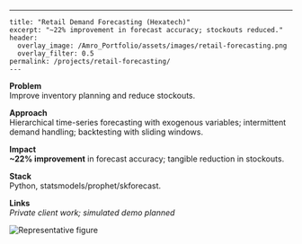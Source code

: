 ---
    title: "Retail Demand Forecasting (Hexatech)"
    excerpt: "~22% improvement in forecast accuracy; stockouts reduced."
    header:
      overlay_image: /Amro_Portfolio/assets/images/retail-forecasting.png
      overlay_filter: 0.5
    permalink: /projects/retail-forecasting/
    ---


**Problem**  
Improve inventory planning and reduce stockouts.

**Approach**  
Hierarchical time-series forecasting with exogenous variables; intermittent demand handling; backtesting with sliding windows.

**Impact**  
**~22% improvement** in forecast accuracy; tangible reduction in stockouts.

**Stack**  
Python, statsmodels/prophet/skforecast.

**Links**  
*Private client work; simulated demo planned*

![Representative figure](/Amro_Portfolio/assets/images/retail-forecasting.png)